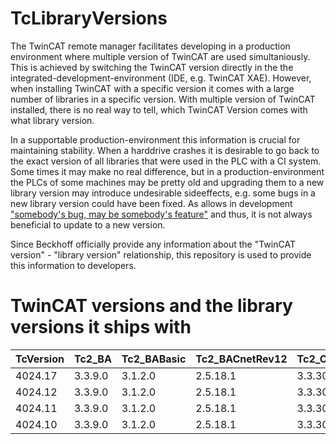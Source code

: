 # TcLibraryVersions

The TwinCAT remote manager facilitates developing in a production environment where multiple version of TwinCAT are used simultaniously. This is achieved by switching the TwinCAT version directly in the the integrated-development-environment (IDE, e.g. TwinCAT XAE).
However, when installing TwinCAT with a specific version it comes with a large number of libraries in a specific version. With multiple version of TwinCAT installed, there is no real way to tell, which TwinCAT Version comes with what library version.

In a supportable production-environment this information is crucial for maintaining stability. When a harddrive crashes it is desirable to go back to the exact version of all libraries that were used in the PLC with a CI system. Some times it may make no real difference, but in a production-environment the PLCs of some machines may be pretty old and upgrading them to a new library version may introduce undesirable sideeffects, e.g. some bugs in a new library version could have been fixed. As allows in development ["somebody's bug, may be somebody's feature"](https://xkcd.com/1172/) and thus, it is not always beneficial to update to a new version.

Since Beckhoff officially provide any information about the "TwinCAT version" - "library version" relationship, this repository is used to provide this information to developers.

# TwinCAT versions and the library versions it ships with







|TcVersion|Tc2_BA|Tc2_BABasic|Tc2_BACnetRev12|Tc2_CncBase|Tc2_CncHli|Tc2_CncPlcopenP1|Tc2_CncPlcopenP4|Tc2_ControllerToolbox|Tc2_Coupler|Tc2_DALI|Tc2_Database|Tc2_DataExchange|Tc2_DMX|Tc2_Drive|Tc2_EIB|Tc2_EnOcean|Tc2_EtherCAT|Tc2_EthernetIP|Tc2_FTP|Tc2_GENIbus|Tc2_HVAC|Tc2_IoFunctions|Tc2_KL85xx|Tc2_LON|Tc2_Math|Tc2_MBus|Tc2_MC2|Tc2_MC2_Camming|Tc2_MC2_Drive|Tc2_MC2_FlyingSaw|Tc2_MC2_XFC|Tc2_MDP|Tc2_ModbusRTU|Tc2_ModbusSrv|Tc2_MPBus|Tc2_NC|Tc2_NcDrive|Tc2_NcFifoAxes|Tc2_NCI|Tc2_NciXFC|Tc2_PlcInterpolation|Tc2_ProfinetDiag|Tc2_RFID|Tc2_S5S7Com|Tc2_SerialCom|Tc2_SMI|Tc2_SMS|Tc2_Smtp|Tc2_SPA|Tc2_Standard|Tc2_SUPS|Tc2_System|Tc2_SystemC69xx|Tc2_SystemCX|Tc2_TcpIp|Tc2_TempController|Tc2_Utilities|Tc2_XmlDataSrv|Tc3_BA|Tc3_BA2_Common|Tc3_BACnetRev14|Tc3_BA_Common|Tc3_DALI|Tc3_Database|Tc3_DriveMotionControl|Tc3_DynamicMemory|Tc3_EtherCATExtSync|Tc3_EventLogger|Tc3_Interfaces|Tc3_IotBase|Tc3_IotCommunicator|Tc3_IotFunctions|Tc3_IPCDiag|Tc3_JsonXml|Tc3_LS|Tc3_MC2_AdvancedHoming|Tc3_MC2_AdvancedHoming_XFC|Tc3_Module|Tc3_mxAutomation|Tc3_mxAutomationV3_0|Tc3_mxAutomationV3_1|Tc3_PackML|Tc3_PackML_V2|Tc3_PLCopen_OpcUa|Tc3_RealtimeMonitoring|Tc3_uniValPlc|Tc3_uniValPlc_v4|Tc3_uniValPlc_v4_3|Tc3_uniValPlc_v4_4|
|---|---|---|---|---|---|---|---|---|---|---|---|---|---|---|---|---|---|---|---|---|---|---|---|---|---|---|---|---|---|---|---|---|---|---|---|---|---|---|---|---|---|---|---|---|---|---|---|---|---|---|---|---|---|---|---|---|---|---|---|---|---|---|---|---|---|---|---|---|---|---|---|---|---|---|---|---|---|---|---|---|---|---|---|---|---|---|---|---|---|
|4024.17|3.3.9.0|3.1.2.0|2.5.18.1|3.3.3031.10|3.3.3031.41|3.3.3031.11|3.3.3031.10|3.4.3.0|3.3.1.0|3.6.18.0|3.3.20.2|3.3.5.0|3.5.5.0|3.3.5.0|3.3.10.0|3.4.6.0|3.3.15.0|1.0.2.0|3.3.5.2|3.3.1.0|3.3.8.0|3.3.13.0|3.4.6.0|3.3.4.0|3.3.1.0|3.4.8.0|3.3.42.0|3.3.11.0|3.3.22.0|3.3.1.0|3.3.17.0|3.3.7.0|3.4.2.0|3.3.2.0|3.4.12.0|3.3.1.0|3.3.3.0|3.3.2.0|3.3.12.0|3.3.5.0|3.3.16.0|1.2.3.0|3.3.7.0|3.3.1.0|3.3.7.0|3.3.8.0|3.3.1.0|3.3.2.0|3.3.2.0|3.3.3.0|3.3.8.0|3.4.24.0|3.3.1.0|3.3.6.0|3.3.6.0|3.3.4.0|3.3.41.0|3.3.1.0|1.1.5.0|2.1.3.23|4.0.22.12|2.1.4.0|3.5.0.0|3.4.0.15|3.0.3.0|1.0.2.0|3.3.1.0|3.1.24.0|3.4.3.0|3.1.18.0|1.0.7.0|3.3.1.0|1.0.5.0|3.3.14.0|1.1.5.0|3.0.13.0|3.0.4.0|3.3.21.0|2.1.3.3|3.0.4.0|3.1.0.0|3.3.3.0|3.3.14.0|3.2.9.0|1.0.2.0|3.1.0.2|4.1.1.3|4.3.0.1|4.4.1.0|
|4024.12|3.3.9.0|3.1.2.0|2.5.18.1|3.3.3031.10|3.3.3031.41|3.3.3031.11|3.3.3031.10|3.4.3.0|3.3.1.0|3.6.18.0|3.3.20.2|3.3.5.0|3.5.5.0|3.3.5.0|3.3.10.0|3.4.6.0|3.3.15.0|1.0.2.0|3.3.5.2|3.3.1.0|3.3.8.0|3.3.13.0|3.4.6.0|3.3.4.0|3.3.1.0|3.4.8.0|3.3.42.0|3.3.11.0|3.3.22.0|3.3.1.0|3.3.17.0|3.3.7.0|3.4.2.0|3.3.2.0|3.4.12.0|3.3.1.0|3.3.3.0|3.3.2.0|3.3.12.0|3.3.5.0|3.3.16.0|1.2.3.0|3.3.7.0|3.3.1.0|3.3.7.0|3.3.8.0|3.3.1.0|3.3.2.0|3.3.2.0|3.3.3.0|3.3.8.0|3.4.24.0|3.3.1.0|3.3.6.0|3.3.6.0|3.3.4.0|3.3.41.0|3.3.1.0|1.1.5.0|2.1.3.23|4.0.22.12|2.1.4.0|3.5.0.0|3.4.0.15|3.0.3.0|1.0.2.0|3.3.1.0|3.1.24.0|3.4.3.0|3.1.18.0|1.0.7.0|3.3.1.0|1.0.5.0|3.3.14.0|1.1.5.0|3.0.13.0|3.0.4.0|3.3.21.0|2.1.3.3|3.0.4.0|3.1.0.0|3.3.3.0|3.3.14.0|3.2.9.0|1.0.2.0|3.1.0.2|4.1.1.3|4.3.0.1|4.4.1.0|
|4024.11|3.3.9.0|3.1.2.0|2.5.18.1|3.3.3031.10|3.3.3031.41|3.3.3031.11|3.3.3031.10|3.4.3.0|3.3.1.0|3.6.18.0|3.3.20.2|3.3.5.0|3.5.5.0|3.3.5.0|3.3.10.0|3.4.6.0|3.3.15.0|1.0.2.0|3.3.5.2|3.3.1.0|3.3.8.0|3.3.13.0|3.4.6.0|3.3.4.0|3.3.1.0|3.4.8.0|3.3.42.0|3.3.11.0|3.3.22.0|3.3.1.0|3.3.17.0|3.3.7.0|3.4.2.0|3.3.2.0|3.4.12.0|3.3.1.0|3.3.3.0|3.3.2.0|3.3.12.0|3.3.5.0|3.3.16.0|1.2.3.0|3.3.7.0|3.3.1.0|3.3.7.0|3.3.8.0|3.3.1.0|3.3.2.0|3.3.2.0|3.3.3.0|3.3.8.0|3.4.24.0|3.3.1.0|3.3.6.0|3.3.6.0|3.3.4.0|3.3.41.0|3.3.1.0|1.1.5.0|2.1.3.23|4.0.22.12|2.1.4.0|3.5.0.0|3.4.0.15|3.0.3.0|1.0.2.0|3.3.1.0|3.1.24.0|3.4.3.0|3.1.18.0|1.0.7.0|3.3.1.0|1.0.5.0|3.3.14.0|1.1.5.0|3.0.13.0|3.0.4.0|3.3.21.0|2.1.3.3|3.0.4.0|3.1.0.0|3.3.3.0|3.3.14.0|3.2.9.0|1.0.2.0|3.1.0.2|4.1.1.3|4.3.0.1|4.4.1.0|
|4024.10|3.3.9.0|3.1.2.0|2.5.18.1|3.3.3031.10|3.3.3031.41|3.3.3031.11|3.3.3031.10|3.4.3.0|3.3.1.0|3.6.18.0|3.3.20.2|3.3.5.0|3.5.5.0|3.3.5.0|3.3.10.0|3.4.6.0|3.3.15.0|1.0.2.0|3.3.5.2|3.3.1.0|3.3.8.0|3.3.13.0|3.4.6.0|3.3.4.0|3.3.1.0|3.4.8.0|3.3.42.0|3.3.11.0|3.3.22.0|3.3.1.0|3.3.17.0|3.3.7.0|3.4.2.0|3.3.2.0|3.4.12.0|3.3.1.0|3.3.3.0|3.3.2.0|3.3.12.0|3.3.5.0|3.3.16.0|1.2.3.0|3.3.7.0|3.3.1.0|3.3.7.0|3.3.8.0|3.3.1.0|3.3.2.0|3.3.2.0|3.3.3.0|3.3.8.0|3.4.24.0|3.3.1.0|3.3.6.0|3.3.6.0|3.3.4.0|3.3.41.0|3.3.1.0|1.1.5.0|2.1.3.23|4.0.22.12|2.1.4.0|3.5.0.0|3.4.0.15|3.0.3.0|1.0.2.0|3.3.1.0|3.1.24.0|3.4.3.0|3.1.18.0|1.0.7.0|3.3.1.0|1.0.5.0|3.3.14.0|1.1.5.0|3.0.13.0|3.0.4.0|3.3.21.0|2.1.3.3|3.0.4.0|3.1.0.0|3.3.3.0|3.3.14.0|3.2.9.0|1.0.2.0|3.1.0.2|4.1.1.3|4.3.0.1|4.4.1.0|
